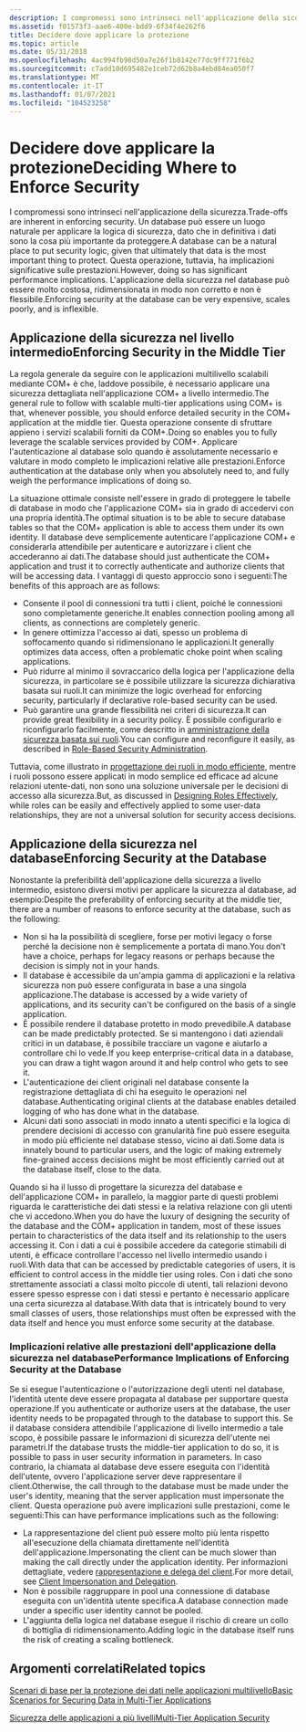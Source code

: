 ```yaml
---
description: I compromessi sono intrinseci nell'applicazione della sicurezza.
ms.assetid: f01573f3-aae6-400e-bdd9-6f34f4e262f6
title: Decidere dove applicare la protezione
ms.topic: article
ms.date: 05/31/2018
ms.openlocfilehash: 4ac994fb98d50a7e26f1b8142e77dc9ff771f6b2
ms.sourcegitcommit: c7add10d695482e1ceb72d62b8a4ebd84ea050f7
ms.translationtype: MT
ms.contentlocale: it-IT
ms.lasthandoff: 01/07/2021
ms.locfileid: "104523258"
---
```

# <a name="deciding-where-to-enforce-security"></a><span data-ttu-id="4a003-103">Decidere dove applicare la protezione</span><span class="sxs-lookup"><span data-stu-id="4a003-103">Deciding Where to Enforce Security</span></span>

<span data-ttu-id="4a003-104">I compromessi sono intrinseci nell'applicazione della sicurezza.</span><span class="sxs-lookup"><span data-stu-id="4a003-104">Trade-offs are inherent in enforcing security.</span></span> <span data-ttu-id="4a003-105">Un database può essere un luogo naturale per applicare la logica di sicurezza, dato che in definitiva i dati sono la cosa più importante da proteggere.</span><span class="sxs-lookup"><span data-stu-id="4a003-105">A database can be a natural place to put security logic, given that ultimately that data is the most important thing to protect.</span></span> <span data-ttu-id="4a003-106">Questa operazione, tuttavia, ha implicazioni significative sulle prestazioni.</span><span class="sxs-lookup"><span data-stu-id="4a003-106">However, doing so has significant performance implications.</span></span> <span data-ttu-id="4a003-107">L'applicazione della sicurezza nel database può essere molto costosa, ridimensionata in modo non corretto e non è flessibile.</span><span class="sxs-lookup"><span data-stu-id="4a003-107">Enforcing security at the database can be very expensive, scales poorly, and is inflexible.</span></span>

## <a name="enforcing-security-in-the-middle-tier"></a><span data-ttu-id="4a003-108">Applicazione della sicurezza nel livello intermedio</span><span class="sxs-lookup"><span data-stu-id="4a003-108">Enforcing Security in the Middle Tier</span></span>

<span data-ttu-id="4a003-109">La regola generale da seguire con le applicazioni multilivello scalabili mediante COM+ è che, laddove possibile, è necessario applicare una sicurezza dettagliata nell'applicazione COM+ a livello intermedio.</span><span class="sxs-lookup"><span data-stu-id="4a003-109">The general rule to follow with scalable multi-tier applications using COM+ is that, whenever possible, you should enforce detailed security in the COM+ application at the middle tier.</span></span> <span data-ttu-id="4a003-110">Questa operazione consente di sfruttare appieno i servizi scalabili forniti da COM+.</span><span class="sxs-lookup"><span data-stu-id="4a003-110">Doing so enables you to fully leverage the scalable services provided by COM+.</span></span> <span data-ttu-id="4a003-111">Applicare l'autenticazione al database solo quando è assolutamente necessario e valutare in modo completo le implicazioni relative alle prestazioni.</span><span class="sxs-lookup"><span data-stu-id="4a003-111">Enforce authentication at the database only when you absolutely need to, and fully weigh the performance implications of doing so.</span></span>

<span data-ttu-id="4a003-112">La situazione ottimale consiste nell'essere in grado di proteggere le tabelle di database in modo che l'applicazione COM+ sia in grado di accedervi con una propria identità.</span><span class="sxs-lookup"><span data-stu-id="4a003-112">The optimal situation is to be able to secure database tables so that the COM+ application is able to access them under its own identity.</span></span> <span data-ttu-id="4a003-113">Il database deve semplicemente autenticare l'applicazione COM+ e considerarla attendibile per autenticare e autorizzare i client che accederanno ai dati.</span><span class="sxs-lookup"><span data-stu-id="4a003-113">The database should just authenticate the COM+ application and trust it to correctly authenticate and authorize clients that will be accessing data.</span></span> <span data-ttu-id="4a003-114">I vantaggi di questo approccio sono i seguenti:</span><span class="sxs-lookup"><span data-stu-id="4a003-114">The benefits of this approach are as follows:</span></span>

-   <span data-ttu-id="4a003-115">Consente il pool di connessioni tra tutti i client, poiché le connessioni sono completamente generiche.</span><span class="sxs-lookup"><span data-stu-id="4a003-115">It enables connection pooling among all clients, as connections are completely generic.</span></span>
-   <span data-ttu-id="4a003-116">In genere ottimizza l'accesso ai dati, spesso un problema di soffocamento quando si ridimensionano le applicazioni.</span><span class="sxs-lookup"><span data-stu-id="4a003-116">It generally optimizes data access, often a problematic choke point when scaling applications.</span></span>
-   <span data-ttu-id="4a003-117">Può ridurre al minimo il sovraccarico della logica per l'applicazione della sicurezza, in particolare se è possibile utilizzare la sicurezza dichiarativa basata sui ruoli.</span><span class="sxs-lookup"><span data-stu-id="4a003-117">It can minimize the logic overhead for enforcing security, particularly if declarative role-based security can be used.</span></span>
-   <span data-ttu-id="4a003-118">Può garantire una grande flessibilità nei criteri di sicurezza.</span><span class="sxs-lookup"><span data-stu-id="4a003-118">It can provide great flexibility in a security policy.</span></span> <span data-ttu-id="4a003-119">È possibile configurarlo e riconfigurarlo facilmente, come descritto in [amministrazione della sicurezza basata sui ruoli](role-based-security-administration.md).</span><span class="sxs-lookup"><span data-stu-id="4a003-119">You can configure and reconfigure it easily, as described in [Role-Based Security Administration](role-based-security-administration.md).</span></span>

<span data-ttu-id="4a003-120">Tuttavia, come illustrato in [progettazione dei ruoli in modo efficiente](designing-roles-effectively.md), mentre i ruoli possono essere applicati in modo semplice ed efficace ad alcune relazioni utente-dati, non sono una soluzione universale per le decisioni di accesso alla sicurezza.</span><span class="sxs-lookup"><span data-stu-id="4a003-120">But, as discussed in [Designing Roles Effectively](designing-roles-effectively.md), while roles can be easily and effectively applied to some user-data relationships, they are not a universal solution for security access decisions.</span></span>

## <a name="enforcing-security-at-the-database"></a><span data-ttu-id="4a003-121">Applicazione della sicurezza nel database</span><span class="sxs-lookup"><span data-stu-id="4a003-121">Enforcing Security at the Database</span></span>

<span data-ttu-id="4a003-122">Nonostante la preferibilità dell'applicazione della sicurezza a livello intermedio, esistono diversi motivi per applicare la sicurezza al database, ad esempio:</span><span class="sxs-lookup"><span data-stu-id="4a003-122">Despite the preferability of enforcing security at the middle tier, there are a number of reasons to enforce security at the database, such as the following:</span></span>

-   <span data-ttu-id="4a003-123">Non si ha la possibilità di scegliere, forse per motivi legacy o forse perché la decisione non è semplicemente a portata di mano.</span><span class="sxs-lookup"><span data-stu-id="4a003-123">You don't have a choice, perhaps for legacy reasons or perhaps because the decision is simply not in your hands.</span></span>
-   <span data-ttu-id="4a003-124">Il database è accessibile da un'ampia gamma di applicazioni e la relativa sicurezza non può essere configurata in base a una singola applicazione.</span><span class="sxs-lookup"><span data-stu-id="4a003-124">The database is accessed by a wide variety of applications, and its security can't be configured on the basis of a single application.</span></span>
-   <span data-ttu-id="4a003-125">È possibile rendere il database protetto in modo prevedibile.</span><span class="sxs-lookup"><span data-stu-id="4a003-125">A database can be made predictably protected.</span></span> <span data-ttu-id="4a003-126">Se si mantengono i dati aziendali critici in un database, è possibile tracciare un vagone e aiutarlo a controllare chi lo vede.</span><span class="sxs-lookup"><span data-stu-id="4a003-126">If you keep enterprise-critical data in a database, you can draw a tight wagon around it and help control who gets to see it.</span></span>
-   <span data-ttu-id="4a003-127">L'autenticazione dei client originali nel database consente la registrazione dettagliata di chi ha eseguito le operazioni nel database.</span><span class="sxs-lookup"><span data-stu-id="4a003-127">Authenticating original clients at the database enables detailed logging of who has done what in the database.</span></span>
-   <span data-ttu-id="4a003-128">Alcuni dati sono associati in modo innato a utenti specifici e la logica di prendere decisioni di accesso con granularità fine può essere eseguita in modo più efficiente nel database stesso, vicino ai dati.</span><span class="sxs-lookup"><span data-stu-id="4a003-128">Some data is innately bound to particular users, and the logic of making extremely fine-grained access decisions might be most efficiently carried out at the database itself, close to the data.</span></span>

<span data-ttu-id="4a003-129">Quando si ha il lusso di progettare la sicurezza del database e dell'applicazione COM+ in parallelo, la maggior parte di questi problemi riguarda le caratteristiche dei dati stessi e la relativa relazione con gli utenti che vi accedono.</span><span class="sxs-lookup"><span data-stu-id="4a003-129">When you do have the luxury of designing the security of the database and the COM+ application in tandem, most of these issues pertain to characteristics of the data itself and its relationship to the users accessing it.</span></span> <span data-ttu-id="4a003-130">Con i dati a cui è possibile accedere da categorie stimabili di utenti, è efficace controllare l'accesso nel livello intermedio usando i ruoli.</span><span class="sxs-lookup"><span data-stu-id="4a003-130">With data that can be accessed by predictable categories of users, it is efficient to control access in the middle tier using roles.</span></span> <span data-ttu-id="4a003-131">Con i dati che sono strettamente associati a classi molto piccole di utenti, tali relazioni devono essere spesso espresse con i dati stessi e pertanto è necessario applicare una certa sicurezza al database.</span><span class="sxs-lookup"><span data-stu-id="4a003-131">With data that is intricately bound to very small classes of users, those relationships must often be expressed with the data itself and hence you must enforce some security at the database.</span></span>

### <a name="performance-implications-of-enforcing-security-at-the-database"></a><span data-ttu-id="4a003-132">Implicazioni relative alle prestazioni dell'applicazione della sicurezza nel database</span><span class="sxs-lookup"><span data-stu-id="4a003-132">Performance Implications of Enforcing Security at the Database</span></span>

<span data-ttu-id="4a003-133">Se si esegue l'autenticazione o l'autorizzazione degli utenti nel database, l'identità utente deve essere propagata al database per supportare questa operazione.</span><span class="sxs-lookup"><span data-stu-id="4a003-133">If you authenticate or authorize users at the database, the user identity needs to be propagated through to the database to support this.</span></span> <span data-ttu-id="4a003-134">Se il database considera attendibile l'applicazione di livello intermedio a tale scopo, è possibile passare le informazioni di sicurezza dell'utente nei parametri.</span><span class="sxs-lookup"><span data-stu-id="4a003-134">If the database trusts the middle-tier application to do so, it is possible to pass in user security information in parameters.</span></span> <span data-ttu-id="4a003-135">In caso contrario, la chiamata al database deve essere eseguita con l'identità dell'utente, ovvero l'applicazione server deve rappresentare il client.</span><span class="sxs-lookup"><span data-stu-id="4a003-135">Otherwise, the call through to the database must be made under the user's identity, meaning that the server application must impersonate the client.</span></span> <span data-ttu-id="4a003-136">Questa operazione può avere implicazioni sulle prestazioni, come le seguenti:</span><span class="sxs-lookup"><span data-stu-id="4a003-136">This can have performance implications such as the following:</span></span>

-   <span data-ttu-id="4a003-137">La rappresentazione del client può essere molto più lenta rispetto all'esecuzione della chiamata direttamente nell'identità dell'applicazione.</span><span class="sxs-lookup"><span data-stu-id="4a003-137">Impersonating the client can be much slower than making the call directly under the application identity.</span></span> <span data-ttu-id="4a003-138">Per informazioni dettagliate, vedere [rappresentazione e delega del client](client-impersonation-and-delegation.md).</span><span class="sxs-lookup"><span data-stu-id="4a003-138">For more detail, see [Client Impersonation and Delegation](client-impersonation-and-delegation.md).</span></span>
-   <span data-ttu-id="4a003-139">Non è possibile raggruppare in pool una connessione di database eseguita con un'identità utente specifica.</span><span class="sxs-lookup"><span data-stu-id="4a003-139">A database connection made under a specific user identity cannot be pooled.</span></span>
-   <span data-ttu-id="4a003-140">L'aggiunta della logica nel database esegue il rischio di creare un collo di bottiglia di ridimensionamento.</span><span class="sxs-lookup"><span data-stu-id="4a003-140">Adding logic in the database itself runs the risk of creating a scaling bottleneck.</span></span>

## <a name="related-topics"></a><span data-ttu-id="4a003-141">Argomenti correlati</span><span class="sxs-lookup"><span data-stu-id="4a003-141">Related topics</span></span>

<dl> <dt>

[<span data-ttu-id="4a003-142">Scenari di base per la protezione dei dati nelle applicazioni multilivello</span><span class="sxs-lookup"><span data-stu-id="4a003-142">Basic Scenarios for Securing Data in Multi-Tier Applications</span></span>](basic-scenarios-for-securing-data-in-multi-tier-applications.md)
</dt> <dt>

[<span data-ttu-id="4a003-143">Sicurezza delle applicazioni a più livelli</span><span class="sxs-lookup"><span data-stu-id="4a003-143">Multi-Tier Application Security</span></span>](multi-tier-application-security.md)
</dt> </dl>

 

 



